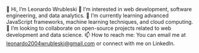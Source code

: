 👋 Hi, I’m Leonardo Wrubleski
👀 I’m interested in web development, software engineering, and data analytics.
🌱 I’m currently learning advanced JavaScript frameworks, machine learning techniques, and cloud computing.
💞️ I’m looking to collaborate on open-source projects related to web development and data science.
📫 How to reach me: You can email me at leonardo2004wrubleski@gmail.com or connect with me on LinkedIn.

